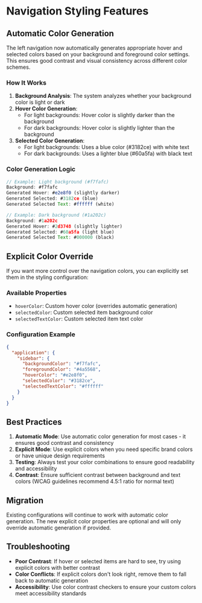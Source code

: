 # Navigation Styling Features

## Automatic Color Generation

The left navigation now automatically generates appropriate hover and selected colors based on your background and foreground color settings. This ensures good contrast and visual consistency across different color schemes.

### How It Works

1. **Background Analysis**: The system analyzes whether your background color is light or dark
2. **Hover Color Generation**: 
   - For light backgrounds: Hover color is slightly darker than the background
   - For dark backgrounds: Hover color is slightly lighter than the background
3. **Selected Color Generation**:
   - For light backgrounds: Uses a blue color (#3182ce) with white text
   - For dark backgrounds: Uses a lighter blue (#60a5fa) with black text

### Color Generation Logic

```javascript
// Example: Light background (#f7fafc)
Background: #f7fafc
Generated Hover: #e2e8f0 (slightly darker)
Generated Selected: #3182ce (blue)
Generated Selected Text: #ffffff (white)

// Example: Dark background (#1a202c)
Background: #1a202c
Generated Hover: #2d3748 (slightly lighter)
Generated Selected: #60a5fa (light blue)
Generated Selected Text: #000000 (black)
```

## Explicit Color Override

If you want more control over the navigation colors, you can explicitly set them in the styling configuration:

### Available Properties

- `hoverColor`: Custom hover color (overrides automatic generation)
- `selectedColor`: Custom selected item background color
- `selectedTextColor`: Custom selected item text color

### Configuration Example

```json
{
  "application": {
    "sidebar": {
      "backgroundColor": "#f7fafc",
      "foregroundColor": "#4a5568",
      "hoverColor": "#e2e8f0",
      "selectedColor": "#3182ce",
      "selectedTextColor": "#ffffff"
    }
  }
}
```

## Best Practices

1. **Automatic Mode**: Use automatic color generation for most cases - it ensures good contrast and consistency
2. **Explicit Mode**: Use explicit colors when you need specific brand colors or have unique design requirements
3. **Testing**: Always test your color combinations to ensure good readability and accessibility
4. **Contrast**: Ensure sufficient contrast between background and text colors (WCAG guidelines recommend 4.5:1 ratio for normal text)

## Migration

Existing configurations will continue to work with automatic color generation. The new explicit color properties are optional and will only override automatic generation if provided.

## Troubleshooting

- **Poor Contrast**: If hover or selected items are hard to see, try using explicit colors with better contrast
- **Color Conflicts**: If explicit colors don't look right, remove them to fall back to automatic generation
- **Accessibility**: Use color contrast checkers to ensure your custom colors meet accessibility standards 
